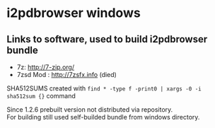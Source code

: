 i2pdbrowser windows
=====
Links to software, used to build i2pdbrowser bundle
-----
* 7z: http://7-zip.org/
* 7zsd Mod : http://7zsfx.info (died)

SHA512SUMS created with `find * -type f -print0 | xargs -0 -i sha512sum {}` command

Since 1.2.6 prebuilt version not distributed via repository.  
For building still used self-builded bundle from windows directory.
